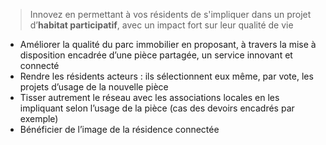 > Innovez en permettant à vos résidents de s'impliquer dans un projet d’**habitat participatif**, avec un impact fort sur leur qualité de vie

- Améliorer la qualité du parc immobilier en proposant, à travers la mise à disposition encadrée d’une pièce partagée, un service innovant et connecté
- Rendre les résidents acteurs : ils sélectionnent eux même, par vote, les projets d’usage de la nouvelle pièce
- Tisser autrement le réseau avec les associations locales en les impliquant selon l’usage de la pièce (cas des devoirs encadrés par exemple)
- Bénéficier de l’image de la résidence connectée

